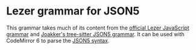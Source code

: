 # Lezer grammar for JSON5

This grammar takes much of its content from the [official Lezer JavaScript grammar](https://github.com/lezer-parser/javascript)
and [Joakker's tree-sitter JSON5 grammar](https://github.com/Joakker/tree-sitter-json5). It can be used with
CodeMirror 6 to parse the [JSON5 syntax](https://json5.org/).


